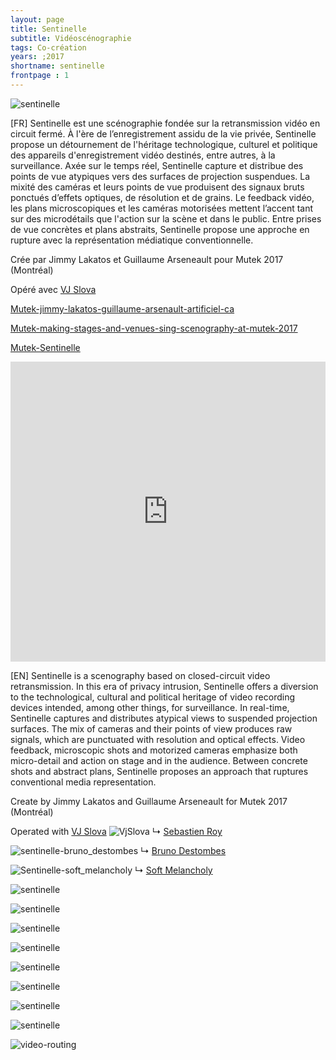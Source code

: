 ```yaml
---
layout: page
title: Sentinelle
subtitle: Vidéoscénographie
tags: Co-création
years: ;2017
shortname: sentinelle
frontpage : 1
---
```

![sentinelle](img_sentinelle_0.jpg)

[FR] Sentinelle est une scénographie fondée sur la retransmission vidéo en circuit fermé. À l'ère de l’enregistrement assidu de la vie privée, Sentinelle propose un détournement de l'héritage technologique, culturel et politique des appareils d'enregistrement vidéo destinés, entre autres, à la surveillance. Axée sur le temps réel, Sentinelle capture et distribue des points de vue atypiques vers des surfaces de projection suspendues. La mixité des caméras et leurs points de vue produisent des signaux bruts ponctués d’effets optiques, de résolution et de grains. Le feedback vidéo, les plans microscopiques et les caméras motorisées mettent l’accent tant sur des microdétails que l'action sur la scène et dans le public. Entre prises de vue concrètes et plans abstraits, Sentinelle propose une approche en rupture avec la représentation médiatique conventionnelle.

Crée par Jimmy Lakatos et Guillaume Arseneault pour Mutek 2017 (Montréal)

Opéré avec  [VJ Slova](https://www.facebook.com/soko.slova/) 

[Mutek-jimmy-lakatos-guillaume-arsenault-artificiel-ca](http://www.mutek.org/fr/hub/artists/9384-jimmy-lakatos-guillaume-arsenault-artificiel-ca)

[Mutek-making-stages-and-venues-sing-scenography-at-mutek-2017](http://www.mutek.org/fr/magazine/833-making-stages-and-venues-sing-scenography-at-mutek-2017)

[Mutek-Sentinelle](http://www.mutek.org/en/montreal/2017/artists/9384-jimmy-lakatos-guillaume-arsenault-artificiel-ca)

<iframe src="https://player.vimeo.com/video/230821050" width="100%" height="480" frameborder="0" webkitallowfullscreen mozallowfullscreen allowfullscreen></iframe>


[EN] Sentinelle is a scenography based on closed-circuit video retransmission. In this era of privacy intrusion, Sentinelle offers a diversion to the technological, cultural and political heritage of video recording devices intended, among other things, for surveillance. In real-time, Sentinelle captures and distributes atypical views to suspended projection surfaces. The mix of cameras and their points of view produces raw signals, which are punctuated with resolution and optical effects. Video feedback, microscopic shots and motorized cameras emphasize both micro-detail and action on stage and in the audience. Between concrete shots and abstract plans, Sentinelle proposes an approach that ruptures conventional media representation.


Create by Jimmy Lakatos and Guillaume Arseneault for Mutek 2017 (Montréal)

Operated with [VJ Slova](https://www.facebook.com/soko.slova/) 
![VjSlova](photos/sebastien_roy/slova-sebastien_roy.jpg)
↳ [Sebastien Roy](https://www.facebook.com/lephotographiste?fref=mentions&pnref=story)

![sentinelle-bruno_destombes](photos/bruno_destombes/sentinelle-bruno_destombes.jpg)
↳ [Bruno Destombes](https://www.brunodcapture.com)

![Sentinelle-soft_melancholy](photos/soft_melancholy/sentinelle-soft_melancholy.jpg)
↳ [Soft Melancholy](https://www.facebook.com/softmelancholy) 

![sentinelle](img_sentinelle_1.jpg)

![sentinelle](img_sentinelle_2.jpg)

![sentinelle](img_sentinelle_3.jpg)

![sentinelle](img_sentinelle_4.jpg)

![sentinelle](img_sentinelle_5.jpg)

![sentinelle](img_sentinelle_6.jpg)

![sentinelle](img_sentinelle_7.jpg)

![sentinelle](img_sentinelle_8.jpg)

![video-routing](v_route.svg)